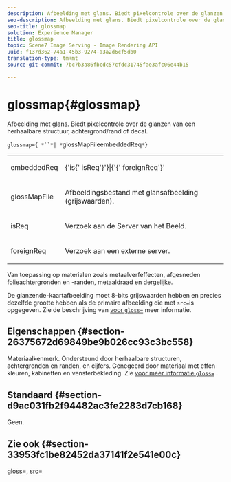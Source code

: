 ```yaml
---
description: Afbeelding met glans. Biedt pixelcontrole over de glanzen van een herhaalbare structuur, achtergrond/rand of decal.
seo-description: Afbeelding met glans. Biedt pixelcontrole over de glanzen van een herhaalbare structuur, achtergrond/rand of decal.
seo-title: glossmap
solution: Experience Manager
title: glossmap
topic: Scene7 Image Serving - Image Rendering API
uuid: f137d362-74a1-45b3-9274-a3a2d6cf5db0
translation-type: tm+mt
source-git-commit: 7bc7b3a86fbcdc57cfdc31745fae3afc06e44b15

---
```



# glossmap{#glossmap}

Afbeelding met glans. Biedt pixelcontrole over de glanzen van een herhaalbare structuur, achtergrond/rand of decal.

`glossmap={ *``*| *`glossMapFileembeddedReq`*}`

<table id="simpletable_6AFC3DEB61D647339525C7CFFA052608"> 
 <tr class="strow"> 
  <td class="stentry"> <p><span class="codeph"> <span class="varname"> embeddedReq</span></span> </p></td> 
  <td class="stentry"> <p><span class="codeph">{'is{'<span class="varname"> isReq</span>'}'}|{'{'<span class="varname"> foreignReq</span>'}' </span> </p></td> 
 </tr> 
 <tr class="strow"> 
  <td class="stentry"> <p><span class="codeph"> <span class="varname"> glossMapFile</span></span> </p></td> 
  <td class="stentry"> <p>Afbeeldingsbestand met glansafbeelding (grijswaarden). </p></td> 
 </tr> 
 <tr class="strow"> 
  <td class="stentry"> <p><span class="codeph"> <span class="varname"> isReq</span></span> </p></td> 
  <td class="stentry"> <p>Verzoek aan de Server van het Beeld. </p></td> 
 </tr> 
 <tr class="strow"> 
  <td class="stentry"> <p><span class="codeph"> <span class="varname"> foreignReq </span></span> </p></td> 
  <td class="stentry"> <p>Verzoek aan een externe server. </p></td> 
 </tr> 
</table>

Van toepassing op materialen zoals metaalverfeffecten, afgesneden folieachtergronden en -randen, metaaldraad en dergelijke.

De glanzende-kaartafbeelding moet 8-bits grijswaarden hebben en precies dezelfde grootte hebben als de primaire afbeelding die met `src=`is opgegeven. Zie de beschrijving van [ voor `gloss=`](../../../../../ir-api/http-protocol/image-rendering-api-ref/c-ir-http-protocol-ref/c-ir-http-protocol-command-reference/r-ir-http-gloss.md#reference-325aef2ee51e4e1584a06047427340ca) meer informatie.

## Eigenschappen {#section-26375672d69849be9b026cc93c3bc558}

Materiaalkenmerk. Ondersteund door herhaalbare structuren, achtergronden en randen, en cijfers. Genegeerd door materiaal met effen kleuren, kabinetten en vensterbekleding. Zie [ voor meer informatie `gloss=`](../../../../../ir-api/http-protocol/image-rendering-api-ref/c-ir-http-protocol-ref/c-ir-http-protocol-command-reference/r-ir-http-gloss.md#reference-325aef2ee51e4e1584a06047427340ca) .

## Standaard {#section-d9ac031fb2f94482ac3fe2283d7cb168}

Geen.

## Zie ook {#section-33953fc1be82452da37141f2e541e00c}

[gloss=](../../../../../ir-api/http-protocol/image-rendering-api-ref/c-ir-http-protocol-ref/c-ir-http-protocol-command-reference/r-ir-http-gloss.md#reference-325aef2ee51e4e1584a06047427340ca), [src=](../../../../../ir-api/http-protocol/image-rendering-api-ref/c-ir-http-protocol-ref/c-ir-http-protocol-command-reference/r-ir-src.md#reference-62c98abad22149d68d405ed6aaff8272)
